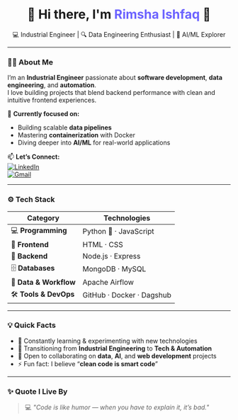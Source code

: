 

<!-- 👋 README for Rimsha Ishfaq -->

<h1 align="center">🌟 Hi there, I'm <span style="color:#6C63FF;">Rimsha Ishfaq</span> 👋</h1>

<p align="center">
  💻 Industrial Engineer | 🔍 Data Engineering Enthusiast | 🤖 AI/ML Explorer
</p>

---

### 👩‍💻 About Me  
I’m an **Industrial Engineer** passionate about **software development**, **data engineering**, and **automation**.  
I love building projects that blend backend performance with clean and intuitive frontend experiences.  

🌱 **Currently focused on:**  
- Building scalable **data pipelines**  
- Mastering **containerization** with Docker  
- Diving deeper into **AI/ML** for real-world applications  

📫 **Let’s Connect:**  
[![LinkedIn](https://img.shields.io/badge/LinkedIn-Rimsha_Ishfaq-blue?logo=linkedin)](https://www.linkedin.com/in/rimsha-ishfaq-engr)  
[![Gmail](https://img.shields.io/badge/Email-rimshaishfaq86@gmail.com-red?logo=gmail)](mailto:rimshaishfaq86@gmail.com)

---

### ⚙️ Tech Stack

| **Category**        | **Technologies** |
| -------------------- | ---------------- |
| 💻 **Programming**      | Python 🐍 · JavaScript |
| 🎨 **Frontend**         | HTML · CSS |
| 🔧 **Backend**          | Node.js · Express |
| 🗄️ **Databases**        | MongoDB · MySQL |
| 🧩 **Data & Workflow**  | Apache Airflow |
| 🛠️ **Tools & DevOps**   | GitHub · Docker · Dagshub |

---

### 💡 Quick Facts

- 🚀 Constantly learning & experimenting with new technologies  
- 🧠 Transitioning from **Industrial Engineering** to **Tech & Automation**  
- 🤝 Open to collaborating on **data**, **AI**, and **web development** projects  
- ⚡ Fun fact: I believe “**clean code is smart code**”  

---

### ✨ Quote I Live By  
> 💻 *"Code is like humor — when you have to explain it, it’s bad."*


